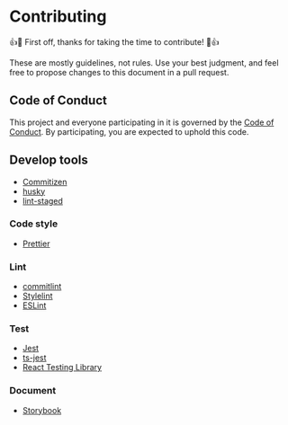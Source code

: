 # Contributing

:+1::tada: First off, thanks for taking the time to contribute! :tada::+1:

These are mostly guidelines, not rules. Use your best judgment, and feel free to propose changes to this document in a pull request.

## Code of Conduct

This project and everyone participating in it is governed by the [Code of Conduct](CODE_OF_CONDUCT.md). By participating, you are expected to uphold this code.

## Develop tools

- [Commitizen](https://github.com/commitizen/cz-cli)
- [husky](https://typicode.github.io/husky/#/)
- [lint-staged](https://github.com/okonet/lint-staged)

### Code style

- [Prettier](https://github.com/prettier/prettier)

### Lint

- [commitlint](https://github.com/conventional-changelog/commitlint)
- [Stylelint](https://stylelint.io/user-guide/get-started)
- [ESLint](https://eslint.org/docs/user-guide/getting-started)

### Test

- [Jest](https://jestjs.io/docs/getting-started)
- [ts-jest](https://kulshekhar.github.io/ts-jest/docs/getting-started/installation)
- [React Testing Library](https://testing-library.com/docs/react-testing-library/intro)

### Document

- [Storybook](https://storybook.js.org/docs/react/get-started/install)
